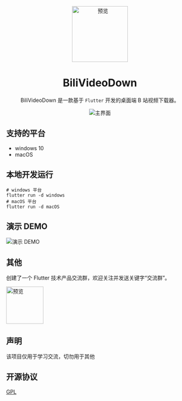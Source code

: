<div align="center">
    <img src="./docs/app_icon.png" alt="预览" style="width: 150px; height: 150px;"/>

<h1 align="center">BiliVideoDown</h1>

BiliVideoDown 是一款基于 `Flutter` 开发的桌面端 B 站视频下载器。

![主界面](./docs/product.png)

</div>

## 支持的平台

- windows 10
- macOS

## 本地开发运行

```
# windows 平台
flutter run -d windows
# macOS 平台
flutter run -d macOS
```

## 演示 DEMO

![演示 DEMO](./docs/product.gif)

## 其他

创建了一个 Flutter 技术产品交流群，欢迎关注并发送关键字“交流群”。

<img src="./docs/qrCode.jpg" alt="预览" style="width: 100px; height: 100px;"/>

## 声明

该项目仅用于学习交流，切勿用于其他

## 开源协议

[GPL](https://opensource.org/license/gpl-3-0)
